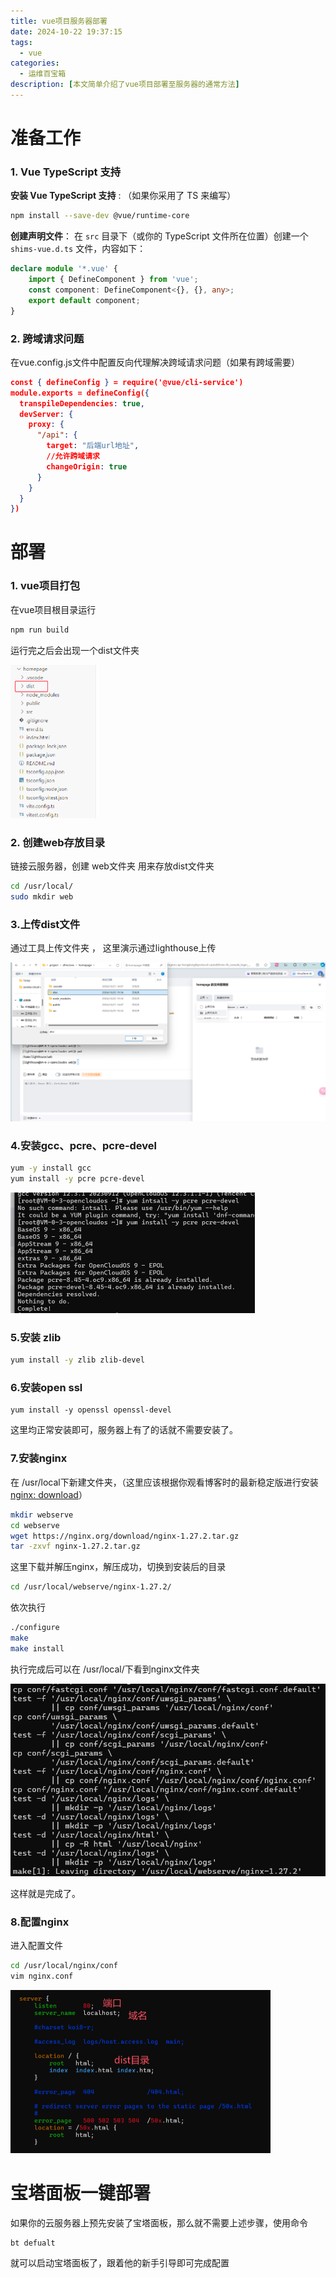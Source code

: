 ```yaml
---
title: vue项目服务器部署
date: 2024-10-22 19:37:15
tags: 
  - vue
categories: 
  - 运维百宝箱
description: [本文简单介绍了vue项目部署至服务器的通常方法]
---
```


# 准备工作

### 1. Vue TypeScript 支持

**安装 Vue TypeScript 支持** :  （如果你采用了 TS 来编写）

```bash
npm install --save-dev @vue/runtime-core
```

**创建声明文件**： 在 `src` 目录下（或你的 TypeScript 文件所在位置）创建一个 `shims-vue.d.ts` 文件，内容如下：

```ts
declare module '*.vue' {
    import { DefineComponent } from 'vue';
    const component: DefineComponent<{}, {}, any>;
    export default component;
}
```



### 2. 跨域请求问题

在vue.config.js文件中配置反向代理解决跨域请求问题（如果有跨域需要）

```json
const { defineConfig } = require('@vue/cli-service')
module.exports = defineConfig({
  transpileDependencies: true,
  devServer: {
    proxy: {
      "/api": {
        target: "后端url地址",
        //允许跨域请求
        changeOrigin: true
      }
    }
  }
})
```

# 部署

### 1. vue项目打包

在vue项目根目录运行 

```bash
npm run build
```

运行完之后会出现一个dist文件夹

<img src="2024-10-22/image-20241022195638942.png" alt="image-20241022195638942" style="zoom:50%;" />

### 2. 创建web存放目录

链接云服务器，创建 web文件夹 用来存放dist文件夹

```bash
cd /usr/local/
sudo mkdir web
```

### 3.上传dist文件

通过工具上传文件夹 ， 这里演示通过lighthouse上传

<img src="2024-10-22/image-20241022200031263.png" alt="image-20241022200031263" style="zoom:67%;" />

### 4.安装gcc、pcre、pcre-devel

```bash
yum -y install gcc
yum install -y pcre pcre-devel
```

<img src="2024-10-22/image-20241022201937479.png" alt="image-20241022201937479" style="zoom:50%;" />

### 5.安装 zlib

```bash
yum install -y zlib zlib-devel		
```

### 6.安装open ssl

```
yum install -y openssl openssl-devel
```

这里均正常安装即可，服务器上有了的话就不需要安装了。

### 7.安装nginx

在 /usr/local下新建文件夹，（这里应该根据你观看博客时的最新稳定版进行安装[nginx: download](https://nginx.org/en/download.html)）

```bash
mkdir webserve
cd webserve
wget https://nginx.org/download/nginx-1.27.2.tar.gz
tar -zxvf nginx-1.27.2.tar.gz
```

这里下载并解压nginx，解压成功，切换到安装后的目录

```bash
cd /usr/local/webserve/nginx-1.27.2/
```

依次执行

```bash
./configure
make
make install
```

执行完成后可以在 /usr/local/下看到nginx文件夹

<img src="2024-10-22/image-20241022203357155.png" alt="image-20241022203357155" style="zoom:80%;" />

这样就是完成了。

### 8.配置nginx

进入配置文件

```bash
cd /usr/local/nginx/conf
vim nginx.conf
```

<img src="2024-10-22/image-20241022203727423.png" alt="image-20241022203727423" style="zoom:50%;" />



# 宝塔面板一键部署

如果你的云服务器上预先安装了宝塔面板，那么就不需要上述步骤，使用命令

```
bt defualt
```

就可以启动宝塔面板了，跟着他的新手引导即可完成配置

